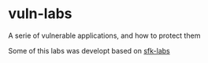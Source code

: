 # vuln-labs
A serie of vulnerable applications, and how to protect them

Some of this labs was developt based on [sfk-labs](https://github.com/blabla1337/skf-labs)
